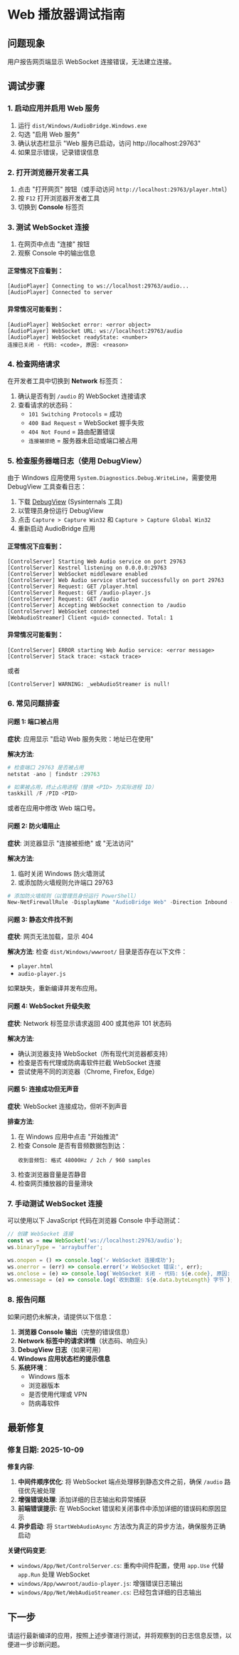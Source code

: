 # Web 播放器调试指南

## 问题现象

用户报告网页端显示 WebSocket 连接错误，无法建立连接。

## 调试步骤

### 1. 启动应用并启用 Web 服务

1. 运行 `dist/Windows/AudioBridge.Windows.exe`
2. 勾选 "启用 Web 服务"
3. 确认状态栏显示 "Web 服务已启动，访问 http://localhost:29763"
4. 如果显示错误，记录错误信息

### 2. 打开浏览器开发者工具

1. 点击 "打开网页" 按钮（或手动访问 `http://localhost:29763/player.html`）
2. 按 `F12` 打开浏览器开发者工具
3. 切换到 **Console** 标签页

### 3. 测试 WebSocket 连接

1. 在网页中点击 "连接" 按钮
2. 观察 Console 中的输出信息

#### 正常情况下应看到：

```
[AudioPlayer] Connecting to ws://localhost:29763/audio...
[AudioPlayer] Connected to server
```

#### 异常情况可能看到：

```
[AudioPlayer] WebSocket error: <error object>
[AudioPlayer] WebSocket URL: ws://localhost:29763/audio
[AudioPlayer] WebSocket readyState: <number>
连接已关闭 - 代码: <code>, 原因: <reason>
```

### 4. 检查网络请求

在开发者工具中切换到 **Network** 标签页：

1. 确认是否有到 `/audio` 的 WebSocket 连接请求
2. 查看请求的状态码：
   - `101 Switching Protocols` = 成功
   - `400 Bad Request` = WebSocket 握手失败
   - `404 Not Found` = 路由配置错误
   - `连接被拒绝` = 服务器未启动或端口被占用

### 5. 检查服务器端日志（使用 DebugView）

由于 Windows 应用使用 `System.Diagnostics.Debug.WriteLine`，需要使用 DebugView 工具查看日志：

1. 下载 [DebugView](https://learn.microsoft.com/en-us/sysinternals/downloads/debugview) (Sysinternals 工具)
2. 以管理员身份运行 DebugView
3. 点击 `Capture > Capture Win32` 和 `Capture > Capture Global Win32`
4. 重新启动 AudioBridge 应用

#### 正常情况下应看到：

```
[ControlServer] Starting Web Audio service on port 29763
[ControlServer] Kestrel listening on 0.0.0.0:29763
[ControlServer] WebSocket middleware enabled
[ControlServer] Web Audio service started successfully on port 29763
[ControlServer] Request: GET /player.html
[ControlServer] Request: GET /audio-player.js
[ControlServer] Request: GET /audio
[ControlServer] Accepting WebSocket connection to /audio
[ControlServer] WebSocket connected
[WebAudioStreamer] Client <guid> connected. Total: 1
```

#### 异常情况可能看到：

```
[ControlServer] ERROR starting Web Audio service: <error message>
[ControlServer] Stack trace: <stack trace>
```

或者

```
[ControlServer] WARNING: _webAudioStreamer is null!
```

### 6. 常见问题排查

#### 问题 1: 端口被占用

**症状**: 应用显示 "启动 Web 服务失败：地址已在使用"

**解决方法**:
```powershell
# 检查端口 29763 是否被占用
netstat -ano | findstr :29763

# 如果被占用，终止占用进程（替换 <PID> 为实际进程 ID）
taskkill /F /PID <PID>
```

或者在应用中修改 Web 端口号。

#### 问题 2: 防火墙阻止

**症状**: 浏览器显示 "连接被拒绝" 或 "无法访问"

**解决方法**:
1. 临时关闭 Windows 防火墙测试
2. 或添加防火墙规则允许端口 29763

```powershell
# 添加防火墙规则（以管理员身份运行 PowerShell）
New-NetFirewallRule -DisplayName "AudioBridge Web" -Direction Inbound -Protocol TCP -LocalPort 29763 -Action Allow
```

#### 问题 3: 静态文件找不到

**症状**: 网页无法加载，显示 404

**解决方法**:
检查 `dist/Windows/wwwroot/` 目录是否存在以下文件：
- `player.html`
- `audio-player.js`

如果缺失，重新编译并发布应用。

#### 问题 4: WebSocket 升级失败

**症状**: Network 标签显示请求返回 400 或其他非 101 状态码

**解决方法**:
- 确认浏览器支持 WebSocket（所有现代浏览器都支持）
- 检查是否有代理或防病毒软件拦截 WebSocket 连接
- 尝试使用不同的浏览器（Chrome, Firefox, Edge）

#### 问题 5: 连接成功但无声音

**症状**: WebSocket 连接成功，但听不到声音

**排查方法**:
1. 在 Windows 应用中点击 "开始推流"
2. 检查 Console 是否有音频数据包到达：
   ```
   收到音频包: 格式 48000Hz / 2ch / 960 samples
   ```
3. 检查浏览器音量是否静音
4. 检查网页播放器的音量滑块

### 7. 手动测试 WebSocket 连接

可以使用以下 JavaScript 代码在浏览器 Console 中手动测试：

```javascript
// 创建 WebSocket 连接
const ws = new WebSocket('ws://localhost:29763/audio');
ws.binaryType = 'arraybuffer';

ws.onopen = () => console.log('✓ WebSocket 连接成功');
ws.onerror = (err) => console.error('✗ WebSocket 错误:', err);
ws.onclose = (e) => console.log(`WebSocket 关闭 - 代码: ${e.code}, 原因: ${e.reason}`);
ws.onmessage = (e) => console.log(`收到数据: ${e.data.byteLength} 字节`);
```

### 8. 报告问题

如果问题仍未解决，请提供以下信息：

1. **浏览器 Console 输出**（完整的错误信息）
2. **Network 标签中的请求详情**（状态码、响应头）
3. **DebugView 日志**（如果可用）
4. **Windows 应用状态栏的提示信息**
5. **系统环境**：
   - Windows 版本
   - 浏览器版本
   - 是否使用代理或 VPN
   - 防病毒软件

## 最新修复

### 修复日期: 2025-10-09

**修复内容**:

1. **中间件顺序优化**: 将 WebSocket 端点处理移到静态文件之前，确保 `/audio` 路径优先被处理
2. **增强错误处理**: 添加详细的日志输出和异常捕获
3. **前端错误提示**: 在 WebSocket 错误和关闭事件中添加详细的错误码和原因显示
4. **异步启动**: 将 `StartWebAudioAsync` 方法改为真正的异步方法，确保服务正确启动

**关键代码变更**:

- `windows/App/Net/ControlServer.cs`: 重构中间件配置，使用 `app.Use` 代替 `app.Run` 处理 WebSocket
- `windows/App/wwwroot/audio-player.js`: 增强错误日志输出
- `windows/App/Net/WebAudioStreamer.cs`: 已经包含详细的日志输出

## 下一步

请运行最新编译的应用，按照上述步骤进行测试，并将观察到的日志信息反馈，以便进一步诊断问题。

